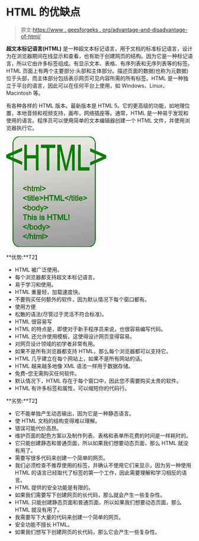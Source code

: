 # HTML 的优缺点

> 原文:[https://www . geesforgeks . org/advantage-and-disadvantage-of-html/](https://www.geeksforgeeks.org/advantages-and-disadvanatges-of-html/)

**超文本标记语言(HTML)** 是一种超文本标记语言，用于文档的标准标记语言，设计为在浏览器期间在线显示和查看，也有助于创建网页的结构。因为它是一种标记语言，所以它由许多标签组成。有显示文本、表格、有序列表和无序列表等的标签。HTML 页面上有两个主要部分:头部和主体部分。描述页面的数据(也称为元数据)位于头部，而主体部分包括表示网页可见内容所需的所有标签。HTML 是一种独立于平台的语言，因此可以在任何平台上使用，如 Windows、Linux、Macintosh 等。

有各种各样的 HTML 版本。最新版本是 HTML 5。它的更高级的功能，如地理位置，本地音频和视频支持，画布，网络插座等。通常，HTML 是一种易于发现和使用的语言。程序员可以使用简单的文本编辑器创建一个 HTML 文件，并使用浏览器执行它。

![](img/3daa4701ebdd3fea4b09b3ea03834266.png)

**优势:**T2】

*   HTML 被广泛使用。
*   每个浏览器都支持超文本标记语言。
*   易于学习和使用。
*   HTML 重量轻，加载速度快。
*   不要购买任何额外的软件，因为默认情况下每个窗口都有。
*   使用方便
*   松散的语法(尽管过于灵活不符合标准)。
*   HTML 很容易写
*   HTML 的特点是，即使对于新手程序员来说，也很容易编写代码。
*   HTML 还允许使用模板，这使得设计网页变得容易。
*   对网页设计领域的初学者非常有用。
*   如果不是所有浏览器都支持 HTML，那么每个浏览器都可以支持它。
*   HTML 几乎建立在每个网站上，如果不是所有网站的话。
*   HTML 越来越多地像 XML 语法一样用于数据存储。
*   免费–您无需购买任何软件。
*   默认情况下，HTML 存在于每个窗口中，因此您不需要购买太贵的软件。
*   HTML 有许多标签和属性，可以缩短你的代码行。

**劣势:**T2】

*   它不能单独产生动态输出，因为它是一种静态语言。
*   使 HTML 文档的结构变得难以理解。
*   错误可能代价高昂。
*   维护页面的配色方案以及制作列表、表格和表单所花费的时间是一样耗时的。
*   它只能创建静态和普通页面，所以如果我们想要动态页面，那么 HTML 就没有用了。
*   需要写很多代码来创建一个简单的网页。
*   我们必须检查不推荐使用的标签，并确认不使用它们来显示，因为另一种使用 HTML 的语言已经取代了标签的第一个工作，因此需要理解和学习相反的语言。
*   HTML 提供的安全功能是有限的。
*   如果我们需要写下创建网页的长代码，那么就会产生一些复杂性。
*   HTML 只能创建静态页面和普通页面，所以如果我们想要动态页面，那么 HTML 就没有用了。
*   我需要写下大量的代码来创建一个简单的网页。
*   安全功能不擅长 HTML。
*   如果我们想写下创建网页的长代码，那么它会产生一些复杂性。
